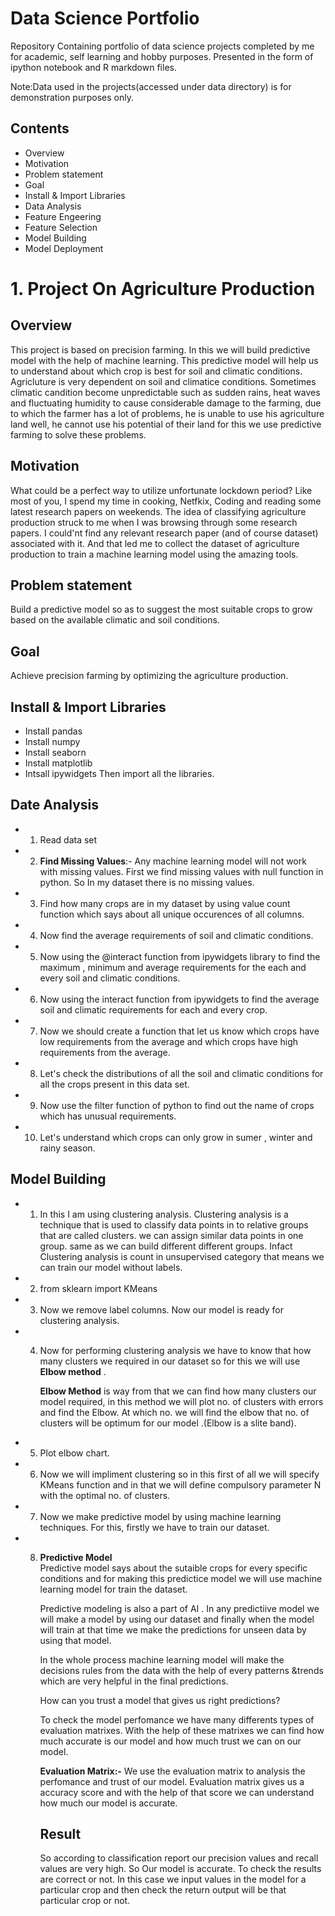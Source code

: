 # Data Science Portfolio
Repository Containing portfolio of data science projects completed by me for academic, self learning and hobby purposes. Presented in the form of ipython notebook and R markdown files.

Note:Data used in the projects(accessed under data directory) is for demonstration purposes only.

## Contents
- Overview
- Motivation
- Problem statement
- Goal
- Install & Import Libraries
- Data Analysis
- Feature Engeering
- Feature Selection
- Model Building
- Model Deployment

# 1. Project On Agriculture Production
## Overview
This project is based on precision farming. In this we will build predictive model with the help of machine learning. This predictive model will help us to understand about which crop is best for soil and climatic conditions. Agricluture is very dependent on soil and climatice conditions. Sometimes climatic candition become unpredictable such as sudden rains, heat waves and fluctuating humidity to cause considerable damage to the farming, due to which the farmer has a lot of problems, he is unable to use his agriculture land well, he cannot use his potential of their land for this we use predictive farming to solve these problems.

## Motivation
What could be a perfect way to utilize unfortunate lockdown period? Like most of you, I spend my time in cooking, Netfkix, Coding and reading some latest research papers on weekends. The idea of classifying agriculture production struck to me when I was browsing through some research papers. I could'nt find any relevant research paper (and of course dataset) associated with it. And that led me to collect the dataset of agriculture production to train a machine learning model using the amazing tools.

## Problem statement
Build a predictive model so as to suggest the most suitable crops to grow based on the available climatic and soil conditions.

## Goal
 Achieve precision farming by optimizing the agriculture production.
 
 ## Install & Import Libraries
 - Install pandas
 - Install numpy
 - Install seaborn
 - Install matplotlib
 - Intsall ipywidgets
 Then import all the libraries.
 
## Date Analysis
- 1.  Read data set 
- 2. __Find Missing Values__:- Any machine learning model will not work with missing values. First we find missing values with null function in python. So In my dataset there is no missing values. 
-  3. Find how many crops are in my dataset by using value count function which says about all unique occurences of all columns.
-  4. Now find the average requirements of soil and climatic conditions.
-  5. Now using the @interact function from ipywidgets library to find the maximum , minimum and average requirements for the each and every soil and climatic conditions.
-  6. Now using the interact function from ipywidgets to find the average soil and climatic requirements for each and every crop.
-  7. Now we should create a function that let us know which crops have low requirements from the average and which crops have high requirements from the average.
-  8. Let's check the distributions of all the soil and climatic conditions for all the crops present in this data set.
-  9. Now use the filter function of python to find out the name of crops which has unusual requirements.
-  10. Let's understand which crops can only grow in sumer , winter and rainy season.

## Model Building
- 1. In this I am using clustering analysis. Clustering analysis is a technique that is used to classify data points in to relative groups that are called clusters.  we can assign similar data points in one group. same as we can build different different groups.  Infact Clustering analysis is count in unsupervised category that means we can train our model without labels.
- 2. from sklearn import KMeans
- 3. Now we remove label columns. Now our model is ready for clustering analysis.
- 4. Now for performing clustering analysis we have to know that how many clusters we required in our dataset so for this we will use __Elbow method__ .

     __Elbow Method__  is way from that we can find how many clusters our model required, in this method we will plot no. of clusters with errors and find the Elbow. At which no. we will find the elbow that no. of clusters will be optimum for our model .(Elbow is a slite band).
- 5. Plot elbow chart.
- 6. Now we will impliment clustering so in this first of all we will specify KMeans function and in that we will define compulsory parameter N with the optimal no. of clusters.
- 7. Now we make predictive model by using machine learning techniques. For this, firstly we have to train our dataset.
- 8. __Predictive Model__  
     Predictive model says about the sutaible crops for every specific conditions and for making this predictice model we will use machine learning model for train the dataset.

     Predictive modeling is also a part of AI . In any predictiive model we will make a model by using our dataset and finally when the model will train at that time we make the      predictions for unseen data by using that model.

     In the whole process machine learning model will make the decisions rules from the data with the help of every patterns &trends which are very helpful in the final              predictions.

     How can you trust a model that gives us right predictions?

     To check the model perfomance we have many differents types of evaluation matrixes. With the help of these matrixes we can find how much accurate is our model and how much      trust we can on our model.

     __Evaluation Matrix:-__
     We use the evaluation matrix to analysis the perfomance and trust of our model. Evaluation matrix gives us a accuracy score and with the help of that score we can                understand how much our model is accurate.
     
     ## Result
     So according to classification report our precision values and recall values are very high. So Our model is accurate.
     To check the results are correct or not. In this case we input values in the model for a particular crop and then check the return output will be that particular crop or        not. 

